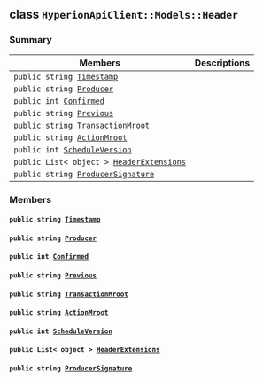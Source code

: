 ## class `HyperionApiClient::Models::Header` 

### Summary

 Members                        | Descriptions                                
--------------------------------|---------------------------------------------
`public string `[`Timestamp`](#class_hyperion_api_client_1_1_models_1_1_header_1a2f6cff44f7d31294dab060179c01445d) | 
`public string `[`Producer`](#class_hyperion_api_client_1_1_models_1_1_header_1abca91eafeeda7c056f4c0530096eed4a) | 
`public int `[`Confirmed`](#class_hyperion_api_client_1_1_models_1_1_header_1a98c2cecddae884d71d5320b506f9d3cf) | 
`public string `[`Previous`](#class_hyperion_api_client_1_1_models_1_1_header_1a7166073e051e8940417f2994ee8d6b4a) | 
`public string `[`TransactionMroot`](#class_hyperion_api_client_1_1_models_1_1_header_1a14729ee2fc36372ec073236b313e1c47) | 
`public string `[`ActionMroot`](#class_hyperion_api_client_1_1_models_1_1_header_1a62e7a2c0d42c0068fa5ab8177db9e57e) | 
`public int `[`ScheduleVersion`](#class_hyperion_api_client_1_1_models_1_1_header_1aea4d96251d152bc93fb9dc422c736e17) | 
`public List< object > `[`HeaderExtensions`](#class_hyperion_api_client_1_1_models_1_1_header_1afbd3a2fc6cf3b612f00e222aff52ba13) | 
`public string `[`ProducerSignature`](#class_hyperion_api_client_1_1_models_1_1_header_1a4009e2b2337e7c9c211bb8c110e741fe) | 

### Members

#### `public string `[`Timestamp`](#class_hyperion_api_client_1_1_models_1_1_header_1a2f6cff44f7d31294dab060179c01445d) 

#### `public string `[`Producer`](#class_hyperion_api_client_1_1_models_1_1_header_1abca91eafeeda7c056f4c0530096eed4a) 

#### `public int `[`Confirmed`](#class_hyperion_api_client_1_1_models_1_1_header_1a98c2cecddae884d71d5320b506f9d3cf) 

#### `public string `[`Previous`](#class_hyperion_api_client_1_1_models_1_1_header_1a7166073e051e8940417f2994ee8d6b4a) 

#### `public string `[`TransactionMroot`](#class_hyperion_api_client_1_1_models_1_1_header_1a14729ee2fc36372ec073236b313e1c47) 

#### `public string `[`ActionMroot`](#class_hyperion_api_client_1_1_models_1_1_header_1a62e7a2c0d42c0068fa5ab8177db9e57e) 

#### `public int `[`ScheduleVersion`](#class_hyperion_api_client_1_1_models_1_1_header_1aea4d96251d152bc93fb9dc422c736e17) 

#### `public List< object > `[`HeaderExtensions`](#class_hyperion_api_client_1_1_models_1_1_header_1afbd3a2fc6cf3b612f00e222aff52ba13) 

#### `public string `[`ProducerSignature`](#class_hyperion_api_client_1_1_models_1_1_header_1a4009e2b2337e7c9c211bb8c110e741fe) 

